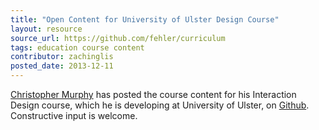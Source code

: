 ```yaml
---
title: "Open Content for University of Ulster Design Course"
layout: resource
source_url: https://github.com/fehler/curriculum
tags: education course content
contributor: zachinglis
posted_date: 2013-12-11
---
```

[Christopher Murphy](http://twitter.com/fehler) has posted the course content for his Interaction Design course, which he is developing at University of Ulster, on [Github](https://github.com/fehler/curriculum).  Constructive input is welcome.